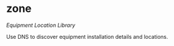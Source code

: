 # zone

_Equipment Location Library_

Use DNS to discover equipment installation details and locations.
